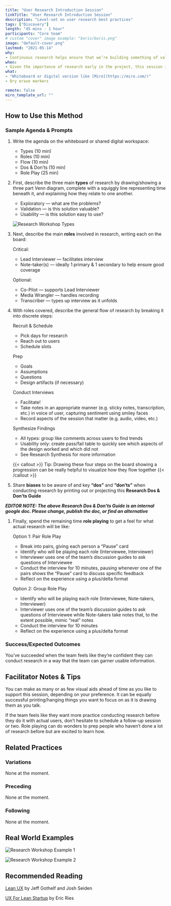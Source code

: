 ```yaml
---
title: "User Research Introduction Session"
linkTitle: "User Research Introduction Session"
description: "Level-set on user research best practices"
tags: ["Discovery"]
length: "45 mins - 1 hour"
participants: "Core team"
# custom "cover" image example: "boris/boris.png"
image: "default-cover.png" 
lastmod: "2021-05-14"
why: 
- Continuous research helps ensure that we’re building something of value at each step. Needs and problems live with people, so in order to create value we need a deep understanding of how well we're solving those problems. This session offers an overview of research best practices in order to align the team prior to the first stakeholder or user interviews they conduct.
when:
- Given the importance of research early in the project, this session is typically done as soon as possible after Kickoff in advance of any stakeholder interviews or exploratory user research.
what:
- "Whiteboard or digital version like [Miro](https://miro.com/)"
- Dry erase markers

remote: false
miro_template_url: "" 
---
```

## How to Use this Method

### Sample Agenda & Prompts
1. Write the agenda on the whiteboard or shared digital workspace:
   
   - Types (10 min)
   - Roles (10 min)
   - Flow (10 min)
   - Dos & Don’ts (10 min)
   - Role Play (25 min)

1. First, describe the three main **types** of research by drawing/showing a three part Venn diagram, complete with a squiggly line representing time beneath it, and explaining how they relate to one another.
   
   - Exploratory — what are the problems?
   - Validation — is this solution valuable?
   - Usability — is this solution easy to use?

   ![Research Workshop Types](/images/practices/research-workshop/research-types.jpg)

1. Next, describe the main **roles** involved in research, writing each on the board:
   
   Critical:
  
   - Lead Interviewer — facilitates interview
   - Note-taker(s) — ideally 1 primary & 1 secondary to help ensure good coverage
   
   Optional:
   
   - Co-Pilot — supports Lead Interviewer
   - Media Wrangler — handles recording
   - Transcriber — types up interview as it unfolds

1. With roles covered, describe the general flow of research by breaking it into discrete steps:
   
   Recruit & Schedule
   - Pick days for research
   - Reach out to users
   - Schedule slots
   
   Prep
   - Goals
   - Assumptions
   - Questions
   - Design artifacts (if necessary)
   
   Conduct Interviews
   - Facilitate!
   - Take notes in an appropriate manner (e.g. sticky notes, transcription, etc.) in voice of user, capturing sentiment using smiley faces
   - Record aspects of the session that matter (e.g. audio, video, etc.)
   
   Synthesize Findings
   - All types: group like comments across users to find trends
   - Usability only: create pass/fail table to quickly see which aspects of the design worked and which did not
   - See Research Synthesis for more information
   
   {{< callout >}}
   Tip: Drawing these four steps on the board showing a progression can be really helpful to visualize how they flow together
   {{< /callout >}}
   
1. Share **biases** to be aware of and key **“dos”** and **“don’ts”** when conducting research by printing out or projecting this **Research Dos & Don'ts Guide** 

  ***EDITOR NOTE: The above Research Dos & Don'ts Guide is an internal google doc. Please change, publish the doc, or find an alternative***

1. Finally, spend the remaining time **role playing** to get a feel for what actual research will be like:
   
   Option 1: Pair Role Play
   - Break into pairs, giving each person a “Pause” card
   - Identify who will be playing each role (Interviewee, Interviewer)
   - Interviewer uses one of the team’s discussion guides to ask questions of Interviewee
   - Conduct the interview for 10 minutes, pausing whenever one of the pairs shows the “Pause” card to discuss specific feedback
   - Reflect on the experience using a plus/delta format
   
   Option 2: Group Role Play
   - Identify who will be playing each role (Interviewee, Note-takers, Interviewer)
   - Interviewer uses one of the team’s discussion guides to ask questions of Interviewee while Note-takers take notes that, to the extent possible, mimic “real” notes
   - Conduct the interview for 10 minutes
   - Reflect on the experience using a plus/delta format

### Success/Expected Outcomes
You’ve succeeded when the team feels like they’re confident they can conduct research in a way that the team can garner usable information. 

## Facilitator Notes & Tips
You can make as many or as few visual aids ahead of time as you like to support this session, depending on your preference. It can be equally successful printing/hanging things you want to focus on as it is drawing them as you talk.

If the team feels like they want more practice conducting research before they do it with actual users, don’t hesitate to schedule a follow-up session or two. Role playing can do wonders to prep people who haven’t done a lot of research before but are excited to learn how.

## Related Practices

### Variations
None at the moment. 

### Preceding
None at the moment. 
 
### Following
None at the moment. 

## Real World Examples
![Research Workshop Example 1](/images/practices/research-workshop/example-1.jpg)

![Research Workshop Example 2](/images/practices/research-workshop/example-2.jpg)

## Recommended Reading
[Lean UX](https://www.oreilly.com/library/view/lean-ux/9781449366834/) by Jeff Gothelf and Josh Seiden

[UX For Lean Startup](https://www.amazon.com/UX-Lean-Startups-Experience-Research/dp/1449334911) by Eric Ries
